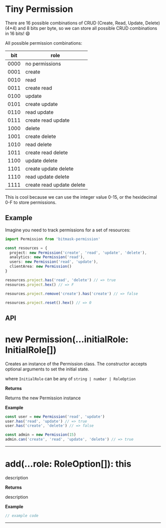 # Tiny Permission

There are 16 possible combinations of CRUD (Create, Read, Update, Delete) (4\*4) and 8 bits per byte, so we can store all possible CRUD combinations in 16 bits! :smile:

All possible permission combinations:

| bit  | role                      |
| ---- | ------------------------- |
| 0000 | no permissions            |
| 0001 | create                    |
| 0010 | read                      |
| 0011 | create read               |
| 0100 | update                    |
| 0101 | create update             |
| 0110 | read update               |
| 0111 | create read update        |
| 1000 | delete                    |
| 1001 | create delete             |
| 1010 | read delete               |
| 1011 | create read delete        |
| 1100 | update delete             |
| 1101 | create update delete      |
| 1110 | read update delete        |
| 1111 | create read update delete |

This is cool because we can use the integer value 0-15, or the hexidecimal 0-F to store permissions.

## Example

Imagine you need to track permissions for a set of resources:

```ts
import Permission from 'bitmask-permission'

const resources = {
  project: new Permission('create', 'read', 'update', 'delete'),
  analytics: new Permission('read'),
  users: new Permission('read', 'update'),
  clientArea: new Permission()
}

resources.project.has('read', 'delete') // => true
resources.project.hex() // => F

resources.project.remove('create').has('create') // => false

resources.project.reset().hex() // => 0
```

## API

# new Permission(...initialRole: InitialRole[])

Creates an instance of the Permission class. The constructor accepts optional arguments to set the initial state.

where `InitialRole` can be any of `string | number | RoleOption`

**Returns**

Returns the new Permission instance

**Example**

```ts
const user = new Permission('read', 'update')
user.has('read', 'update') // => true
user.has('create', 'delete') // => false

const admin = new Permission(15)
admin.can('create', 'read', 'update', 'delete') // => true
```

---

# add(...role: RoleOption[]): this

description

**Returns**

description

**Example**

```ts
// example code
```

---
